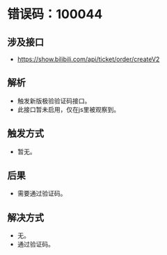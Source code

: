 # 错误码：100044

## 涉及接口
- https://show.bilibili.com/api/ticket/order/createV2

## 解析
- 触发新版极验验证码接口。
- 此接口暂未启用，仅在js里被观察到。

## 触发方式
- 暂无。

## 后果
- 需要通过验证码。

## 解决方式
- 无。
- 通过验证码。